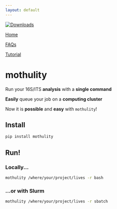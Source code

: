 ```yaml
---
layout: default
---
```


[![Downloads](http://pepy.tech/badge/mothulity)](http://pepy.tech/project/mothulity)

[Home](./index.html)

[FAQs](./faqs.html)

[Tutorial](./tutorial.html)


# mothulity


Run your 16S/ITS **analysis** with a **single command**

**Easily** queue your job on a **computing cluster**

Now it is **possible** and **easy** with ```mothulity```!


## Install


```bash
pip install mothulity
```


## Run!


### Locally...


```bash
mothulity /where/your/project/lives -r bash
```


### ...or with Slurm


```bash
mothulity /where/your/project/lives -r sbatch
```
